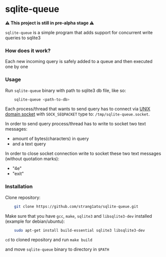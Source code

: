 # sqlite-queue

**:warning: This project is still in pre-alpha stage :warning:**

`sqlite-queue` is a simple program that adds support for concurrent write queries to sqlite3

### How does it work?

Each new incoming query is safely added to a queue and then executed one by one

### Usage

Run `sqlite-queue` binary with path to sqlite3 db file, like so:
```bash
    sqlite-queue <path-to-db>
```

Each process/thread that wants to send query has to connect via [UNIX domain socket](https://man7.org/linux/man-pages/man7/unix.7.html) with `SOCK_SEQPACKET` type to: `/tmp/sqlite-queue.socket`.

In order to send query process/thread has to write to socket two text messages:
- amount of bytes(characters) in query
- and a text query

In order to close socket connection write to socket these two text messages (without quotation marks):
- "4e"
- "exit"

### Installation

Clone repository:
```bash
    git clone https://github.com/strang1ato/sqlite-queue.git
```

Make sure that you have `gcc`, `make`, `sqlite3` and `libsqlite3-dev` installed (example for debian/ubuntu):
```bash
    sudo apt-get install build-essential sqlite3 libsqlite3-dev
```

`cd` to cloned repository and run `make build`

and move `sqlite-queue` binary to directory in `$PATH`
